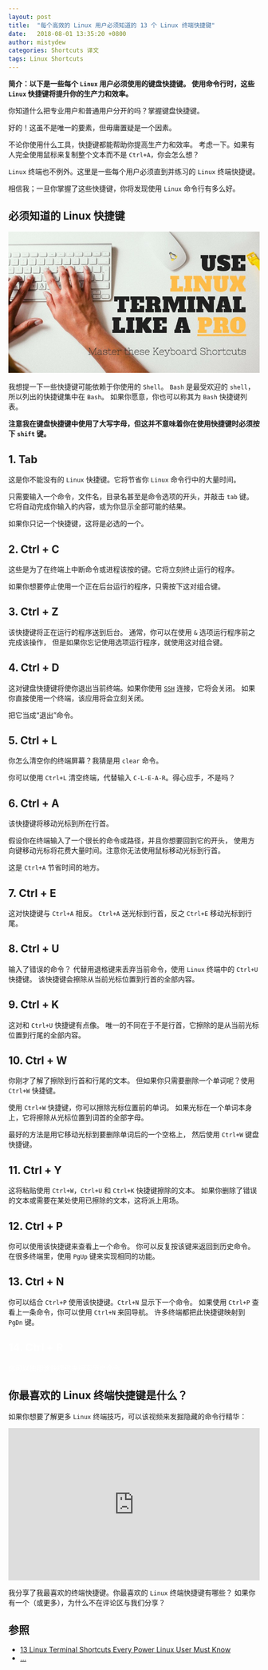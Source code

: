 ```yaml
---
layout: post
title:  "每个高效的 Linux 用户必须知道的 13 个 Linux 终端快捷键"
date:   2018-08-01 13:35:20 +0800
author: mistydew
categories: Shortcuts 译文
tags: Linux Shortcuts
---
```

**简介：以下是一些每个 `Linux` 用户必须使用的键盘快捷键。
使用命令行时，这些 `Linux` 快捷键将提升你的生产力和效率。**
<!-- excerpt -->

你知道什么把专业用户和普通用户分开的吗？掌握键盘快捷键。

好的！这虽不是唯一的要素，但毋庸置疑是一个因素。

不论你使用什么工具，快捷键都能帮助你提高生产力和效率。
考虑一下。如果有人完全使用鼠标来复制整个文本而不是 `Ctrl+A`，你会怎么想？

`Linux` 终端也不例外。这里是一些每个用户必须直到并练习的 `Linux` 终端快捷键。

相信我；一旦你掌握了这些快捷键，你将发现使用 `Linux` 命令行有多么好。

## 必须知道的 Linux 快捷键

![linux-terminal-shortcuts](/images/20180801/linux-terminal-shortcuts.jpeg)

我想提一下一些快捷键可能依赖于你使用的 `Shell`。
`Bash` 是最受欢迎的 `shell`，所以列出的快捷键集中在 `Bash`。
如果你愿意，你也可以称其为 `Bash` 快捷键列表。

**注意我在键盘快捷键中使用了大写字母，但这并不意味着你在使用快捷键时必须按下 `shift` 键。**

## 1. Tab

这是你不能没有的 `Linux` 快捷键。它将节省你 `Linux` 命令行中的大量时间。

只需要输入一个命令，文件名，目录名甚至是命令选项的开头，并敲击 `tab` 键。
它将自动完成你输入的内容，或为你显示全部可能的结果。

如果你只记一个快捷键，这将是必选的一个。

## 2. Ctrl + C

这些是为了在终端上中断命令或进程该按的键。它将立刻终止运行的程序。

如果你想要停止使用一个正在后台运行的程序，只需按下这对组合键。

## 3. Ctrl + Z

该快捷键将正在运行的程序送到后台。
通常，你可以在使用 `&` 选项运行程序前之完成该操作，
但是如果你忘记使用选项运行程序，就使用这对组合键。

## 4. Ctrl + D

这对键盘快捷键将使你退出当前终端。如果你使用 [`SSH`](https://www.ssh.com/ssh/protocol) 连接，它将会关闭。
如果你直接使用一个终端，该应用将会立刻关闭。

把它当成“退出”命令。

## 5. Ctrl + L

你怎么清空你的终端屏幕？我猜是用 `clear` 命令。

你可以使用 `Ctrl+L` 清空终端，代替输入 `C-L-E-A-R`。得心应手，不是吗？

## 6. Ctrl + A

该快捷键将移动光标到所在行首。

假设你在终端输入了一个很长的命令或路径，并且你想要回到它的开头，
使用方向键移动光标将花费大量时间。注意你无法使用鼠标移动光标到行首。

这是 `Ctrl+A` 节省时间的地方。

## 7. Ctrl + E

这对快捷键与 `Ctrl+A` 相反。
`Ctrl+A` 送光标到行首，反之 `Ctrl+E` 移动光标到行尾。

## 8. Ctrl + U

输入了错误的命令？
代替用退格键来丢弃当前命令，使用 `Linux` 终端中的 `Ctrl+U` 快捷键。
该快捷键会擦除从当前光标位置到行首的全部内容。

## 9. Ctrl + K

这对和 `Ctrl+U` 快捷键有点像。
唯一的不同在于不是行首，它擦除的是从当前光标位置到行尾的全部内容。

## 10. Ctrl + W

你刚才了解了擦除到行首和行尾的文本。
但如果你只需要删除一个单词呢？使用 `Ctrl+W` 快捷键。

使用 `Ctrl+W` 快捷键，你可以擦除光标位置前的单词。
如果光标在一个单词本身上，它将擦除从光标位置到词首的全部字母。

最好的方法是用它移动光标到要删除单词后的一个空格上，
然后使用 `Ctrl+W` 键盘快捷键。

## 11. Ctrl + Y

这将粘贴使用 `Ctrl+W`，`Ctrl+U` 和 `Ctrl+K` 快捷键擦除的文本。
如果你删除了错误的文本或需要在某处使用已擦除的文本，这将派上用场。

## 12. Ctrl + P

你可以使用该快捷键来查看上一个命令。
你可以反复按该键来返回到历史命令。
在很多终端里，使用 `PgUp` 键来实现相同的功能。

## 13. Ctrl + N

你可以结合 `Ctrl+P` 使用该快捷键。`Ctrl+N` 显示下一个命令。
如果使用 `Ctrl+P` 查看上一条命令，你可以使用 `Ctrl+N` 来回导航。
许多终端都把此快捷键映射到 `PgDn` 键。

## <font color="white">14. Ctrl + R</font>

<font color="white">你可以使用该快捷键来搜索历史命令。</font>

## 你最喜欢的 Linux 终端快捷键是什么？

如果你想要了解更多 `Linux` 终端技巧，可以该视频来发掘隐藏的命令行精华：

<div style="position:relative;height:0;padding-bottom:60.54%"><iframe src="https://www.youtube.com/embed/61_gRSCS6AI?ecver=2" style="position:absolute;width:100%;height:100%;left:0" width="595" height="360" frameborder="0" allow="autoplay; encrypted-media" allowfullscreen></iframe></div>

我分享了我最喜欢的终端快捷键。你最喜欢的 `Linux` 终端快捷键有哪些？
如果你有一个（或更多），为什么不在评论区与我们分享？

## 参照
* [13 Linux Terminal Shortcuts Every Power Linux User Must Know](https://linuxhandbook.com/linux-shortcuts)
* [...](https://github.com/mistydew)
